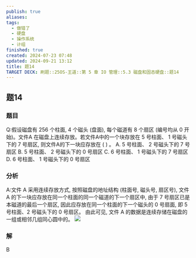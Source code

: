 ```yaml
---
publish: true
aliases: 
tags:
  - 做错了
  - 硬盘
  - 操作系统
  - 计组
finished: true
created: 2024-07-23 07:48
updated: 2024-09-21 13:12
title: 题14
TARGET DECK: 刷题::25OS-王道::第 5 章 IO 管理::5.3 磁盘和固态硬盘::题14
---
```


## 题14
### 题目
Q:假设磁盘有 256 个柱面, 4 个磁头 (盘面), 每个磁道有 8 个扇区 (编号均从 0 开始)。文件A 在磁盘上连续存放。若文件A中的一个块存放在 5 号柱面、 1 号磁头下的 7 号扇区, 则文件A的下一块应存放在 ( ) 。
A. 5 号柱面、 2 号磁头下的 7 号扇区
B. 5 号柱面、 2 号磁头下的 0 号扇区
C. 6 号柱面、 1 号磁头下的 7 号扇区
D. 6 号柱面、 1 号磁头下的 0 号扇区
### 分析
A:文件 A 采用连续存放方式, 按照磁盘的地址结构 (柱面号, 磁头号, 扇区号), 文件 A 的下一块应存放在同一个柱面的同一个磁道的下一个扇区中, 由于 7 号扇区已是本磁道的最后一个扇区, 因此应存放在同一个柱面的下一个磁头的 0 号扇面, 即 5 号柱面、2 号磁头下的 0 号扇区。 
由此可见, 文件 A 的数据是连续存储在磁盘的一组或相邻几组同心圆中的。
![](https://img.hwenyi.live/202408112035684.webp)
### 解
B
<!--ID: 1723725255852-->

